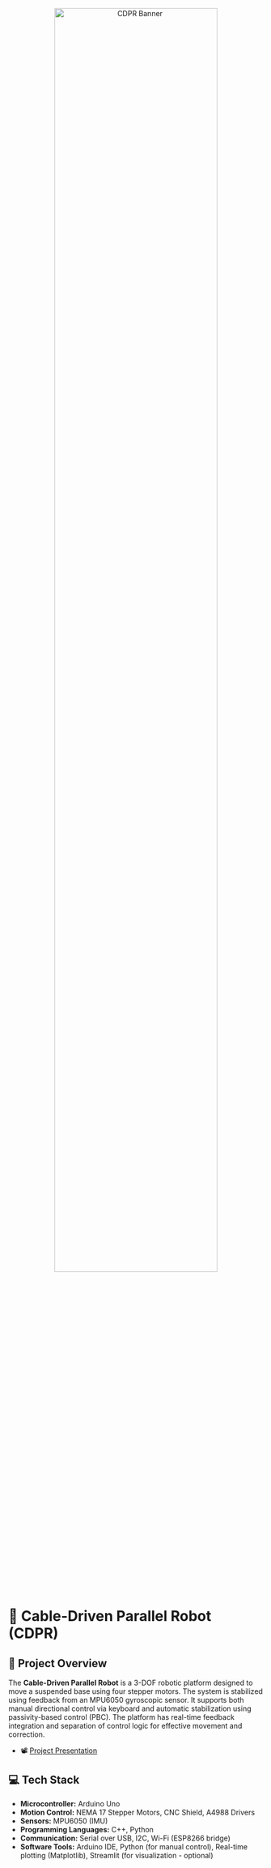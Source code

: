 <!-- Banner -->
<p align="center">
  <img src="https://drive.google.com/uc?export=view&id=YOUR_BANNER_IMAGE_ID" alt="CDPR Banner" width="80%">
</p>

# 📌 Cable-Driven Parallel Robot (CDPR)

## 📝 Project Overview

The **Cable-Driven Parallel Robot** is a 3-DOF robotic platform designed to move a suspended base using four stepper motors. The system is stabilized using feedback from an MPU6050 gyroscopic sensor. It supports both manual directional control via keyboard and automatic stabilization using passivity-based control (PBC). The platform has real-time feedback integration and separation of control logic for effective movement and correction.

- 📽️ [Project Presentation](https://imbaraniii.github.io/CDPR-Robotics/)

## 💻 Tech Stack

- **Microcontroller:** Arduino Uno
- **Motion Control:** NEMA 17 Stepper Motors, CNC Shield, A4988 Drivers
- **Sensors:** MPU6050 (IMU)
- **Programming Languages:** C++, Python
- **Communication:** Serial over USB, I2C, Wi-Fi (ESP8266 bridge)
- **Software Tools:** Arduino IDE, Python (for manual control), Real-time plotting (Matplotlib), Streamlit (for visualization - optional)
